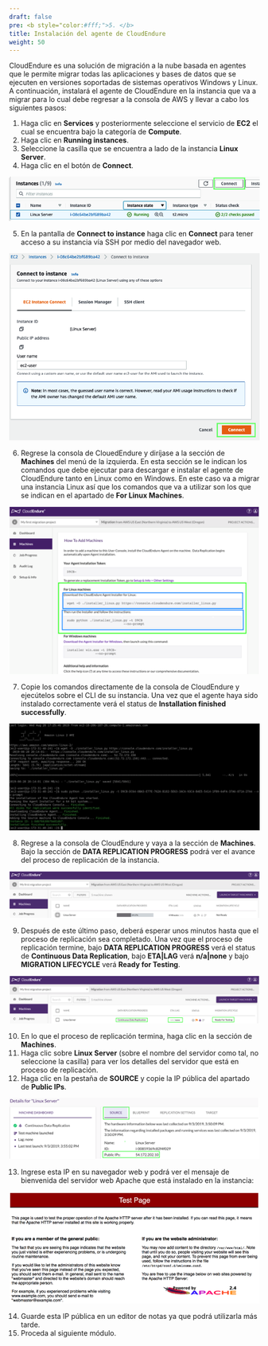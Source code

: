 ```yaml
---
draft: false
pre: <b style="color:#fff;">5. </b>
title: Instalación del agente de CloudEndure
weight: 50
---
```

CloudEndure es una solución de migración a la nube basada en agentes que le permite migrar todas las aplicaciones y bases de datos que se ejecuten en versiones soportadas de sistemas operativos Windows y Linux. A continuación, instalará el agente de CloudEndure en la instancia que va a migrar para lo cual debe regresar a la consola de AWS y llevar a cabo los siguientes pasos:

1. Haga clic en **Services** y posteriormente seleccione el servicio de **EC2** el cual se encuentra bajo la categoría de **Compute**.
2. Haga clic en **Running instances**.
3. Seleccione la casilla que se encuentra a lado de la instancia **Linux Server**.
4. Haga clic en el botón de **Connect**.

![Connect to Linux Server](/static/images/ce/connect1.png)

5. En la pantalla de **Connect to instance** haga clic en **Connect** para tener acceso a su instancia vía SSH por medio del navegador web.

![Connect to Linux Server](/static/images/ce/connect2.png)

6. Regrese la consola de ClouedEndure y diríjase a la sección de **Machines** del menú de la izquierda. En esta sección se le indican los comandos que debe ejecutar para descargar e instalar el agente de CloudEndure tanto en Linux como en Windows. En este caso va a migrar una instancia Linux así que los comandos que va a utilizar son los que se indican en el apartado de **For Linux Machines**.

![Agent Installation](/static/images/ce/commands.png)

7. Copie los comandos directamente de la consola de CloudEndure y ejecútelos sobre el CLI de su instancia. Una vez que el agente haya sido instalado correctamente verá el status de **Installation finished successfully**.

![Installation finished successfully](/static/images/ce/cli.png)

8. Regrese a la consola de CloudEndure y vaya a la sección de **Machines**. Bajo la sección de **DATA REPLICATION PROGRESS** podrá ver el avance del proceso de replicación de la instancia.

![Installation finished successfully](/static/images/ce/replication.png)

9. Después de este último paso, deberá esperar unos minutos hasta que el proceso de replicación sea completado. Una vez que el proceso de replicación termine, bajo **DATA REPLICATION PROGRESS** verá el status de **Continuous Data Replication**, bajo **ETA|LAG** verá **n/a|none** y bajo **MIGRATION LIFECYCLE** verá **Ready for Testing**.

![Ready for testing](/static/images/ce/readyfortesting.png)

10. En lo que el proceso de replicación termina, haga clic en la sección de **Machines**.
11. Haga clic sobre **Linux Server** (sobre el nombre del servidor como tal, no seleccione la casilla) para ver los detalles del servidor que está en proceso de replicación.
12. Haga clic en la pestaña de **SOURCE** y copie la IP pública del apartado de **Public IPs**.

![Source IP](/static/images/ce/sourceip.png)

13. Ingrese esta IP en su navegador web y podrá ver el mensaje de bienvenida del servidor web Apache que está instalado en la instancia:

![Apache](/static/images/ce/apache.png)

14. Guarde esta IP pública en un editor de notas ya que podrá utilizarla más tarde.
15. Proceda al siguiente módulo.